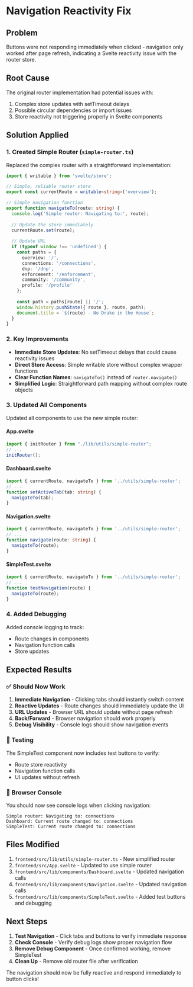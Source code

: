 # Navigation Reactivity Fix

## Problem
Buttons were not responding immediately when clicked - navigation only worked after page refresh, indicating a Svelte reactivity issue with the router store.

## Root Cause
The original router implementation had potential issues with:
1. Complex store updates with setTimeout delays
2. Possible circular dependencies or import issues
3. Store reactivity not triggering properly in Svelte components

## Solution Applied

### 1. Created Simple Router (`simple-router.ts`)
Replaced the complex router with a straightforward implementation:

```typescript
import { writable } from 'svelte/store';

// Simple, reliable router store
export const currentRoute = writable<string>('overview');

// Simple navigation function
export function navigateTo(route: string) {
  console.log('Simple router: Navigating to:', route);
  
  // Update the store immediately
  currentRoute.set(route);
  
  // Update URL
  if (typeof window !== 'undefined') {
    const paths = {
      overview: '/',
      connections: '/connections',
      dnp: '/dnp',
      enforcement: '/enforcement',
      community: '/community',
      profile: '/profile'
    };
    
    const path = paths[route] || '/';
    window.history.pushState({ route }, route, path);
    document.title = `${route} - No Drake in the House`;
  }
}
```

### 2. Key Improvements
- **Immediate Store Updates**: No setTimeout delays that could cause reactivity issues
- **Direct Store Access**: Simple writable store without complex wrapper functions
- **Clear Function Names**: `navigateTo()` instead of `router.navigate()`
- **Simplified Logic**: Straightforward path mapping without complex route objects

### 3. Updated All Components
Updated all components to use the new simple router:

#### App.svelte
```typescript
import { initRouter } from "./lib/utils/simple-router";
// ...
initRouter();
```

#### Dashboard.svelte
```typescript
import { currentRoute, navigateTo } from '../utils/simple-router';
// ...
function setActiveTab(tab: string) {
  navigateTo(tab);
}
```

#### Navigation.svelte
```typescript
import { currentRoute, navigateTo } from '../utils/simple-router';
// ...
function navigate(route: string) {
  navigateTo(route);
}
```

#### SimpleTest.svelte
```typescript
import { currentRoute, navigateTo } from '../utils/simple-router';
// ...
function testNavigation(route) {
  navigateTo(route);
}
```

### 4. Added Debugging
Added console logging to track:
- Route changes in components
- Navigation function calls
- Store updates

## Expected Results

### ✅ Should Now Work
1. **Immediate Navigation** - Clicking tabs should instantly switch content
2. **Reactive Updates** - Route changes should immediately update the UI
3. **URL Updates** - Browser URL should update without page refresh
4. **Back/Forward** - Browser navigation should work properly
5. **Debug Visibility** - Console logs should show navigation events

### 🔧 Testing
The SimpleTest component now includes test buttons to verify:
- Route store reactivity
- Navigation function calls
- UI updates without refresh

### 📱 Browser Console
You should now see console logs when clicking navigation:
```
Simple router: Navigating to: connections
Dashboard: Current route changed to: connections
SimpleTest: Current route changed to: connections
```

## Files Modified
1. `frontend/src/lib/utils/simple-router.ts` - New simplified router
2. `frontend/src/App.svelte` - Updated to use simple router
3. `frontend/src/lib/components/Dashboard.svelte` - Updated navigation calls
4. `frontend/src/lib/components/Navigation.svelte` - Updated navigation calls
5. `frontend/src/lib/components/SimpleTest.svelte` - Added test buttons and debugging

## Next Steps
1. **Test Navigation** - Click tabs and buttons to verify immediate response
2. **Check Console** - Verify debug logs show proper navigation flow
3. **Remove Debug Component** - Once confirmed working, remove SimpleTest
4. **Clean Up** - Remove old router file after verification

The navigation should now be fully reactive and respond immediately to button clicks!